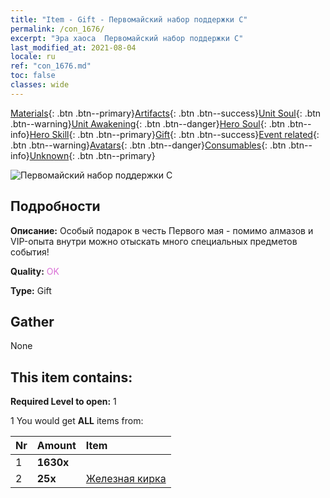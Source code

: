 ```yaml
---
title: "Item - Gift - Первомайский набор поддержки C"
permalink: /con_1676/
excerpt: "Эра хаоса  Первомайский набор поддержки C"
last_modified_at: 2021-08-04
locale: ru
ref: "con_1676.md"
toc: false
classes: wide
---
```

 [Materials](/ItemsRU/){: .btn .btn--primary}[Artifacts](/ItemsRU/Artifacts/){: .btn .btn--success}[Unit Soul](/ItemsRU/UnitSoul/){: .btn .btn--warning}[Unit Awakening](/ItemsRU/UnitAwakening/){: .btn .btn--danger}[Hero Soul](/ItemsRU/HeroSoul/){: .btn .btn--info}[Hero Skill](/ItemsRU/HeroSkill/){: .btn .btn--primary}[Gift](/ItemsRU/Gift/){: .btn .btn--success}[Event related](/ItemsRU/Events/){: .btn .btn--warning}[Avatars](/ItemsRU/Avatars/){: .btn .btn--danger}[Consumables](/ItemsRU/Consumables/){: .btn .btn--info}[Unknown](/ItemsRU/Unknown/){: .btn .btn--primary}

 ![Первомайский набор поддержки C](/images/t/i_907292.png)

## Подробности
 **Описание:** Особый подарок в честь Первого мая - помимо алмазов и VIP-опыта внутри можно отыскать много специальных предметов события!

 **Quality:** <span style="color: #DA70D6">OK</span>

 **Type:** Gift

## Gather

  None

## This item contains:

 **Required Level to open:** 1

 1 You would get **ALL** items  from:

  | Nr | Amount |     Item    |
  |:---|:-------|:------------|
  | 1 |  **1630x** | <i class="fas fa-gem"/> |  | 
  | 2 |  **25x** | [Железная кирка](/ItemsRU/con_539/) |  | 
